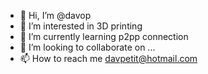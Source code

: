 - 👋 Hi, I’m @davop
- 👀 I’m interested in 3D printing
- 🌱 I’m currently learning p2pp connection 
- 💞️ I’m looking to collaborate on ...
- 📫 How to reach me davpetit@hotmail.com

<!---
davop/davop is a ✨ special ✨ repository because its `README.md` (this file) appears on your GitHub profile.
You can click the Preview link to take a look at your changes.
--->
